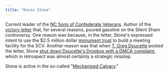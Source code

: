 ```yaml
---
title: "Kevin Stone"
---
```


Current leader of the [NC Sons of Confederate Veterans](/tags/ncscv/). Author of the
[victory letter](/tags/victoryletter/) that, for several reasons,
poured gasoline on the Silent Sham controversy.
One reason was because, in the letter, Stone's expressed
intent to use the $2.5 million dollar [monument trust](/tags/trust/)
to build a meeting facility for the SCV.
Another reason was that when [T. Greg Doucette](/tags/tgd/) posted the letter,
Stone [shut down Doucette's Dropbox with a DMCA complaint](/cases/dmca/),
which in retrospect was almost certainly a strategic misstep.

Stone is active in the so-called "[Mechanized Calvary](/tags/vroom/)."
